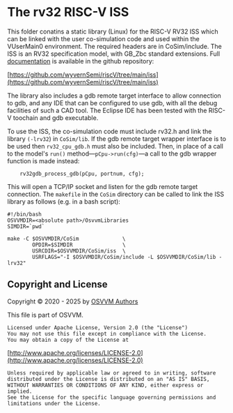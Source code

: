 # The rv32 RISC-V ISS

This folder conatins a static library (Linux) for the RISC-V RV32 ISS which can
be linked with the user co-simulation code and used within the VUserMain0
environment. The required headers are in CoSim/include. The ISS is an RV32
specification model, with GB_Zbc standard extensions. Full [documentation](https://github.com/wyvernSemi/riscV/tree/main/iss/doc/iss_manual.pdf)
is available in the github repository:

[https://github.com/wyvernSemi/riscV/tree/main/iss](https://github.com/wyvernSemi/riscV/tree/main/iss)

The library also includes a gdb remote target interface to allow connection to
gdb, and any IDE that can be configured to use gdb, with all the debug
facilities of such a CAD tool. The Eclipse IDE has been tested with the RISC-V
toochain and gdb executable.

To use the ISS, the co-simulation code must include rv32.h and link the library
`(-lrv32`) in `CoSim/lib`. If the gdb remote target wrapper interface is to be used
then `rv32_cpu_gdb.h` must also be included. Then, in place of a call to the
model's `run()` method&mdash;`pCpu->run(cfg)`&mdash;a call to the gdb wrapper function is
made instead:

```
    rv32gdb_process_gdb(pCpu, portnum, cfg);
```

This will open a TCP/IP socket and listen for the gdb remote target connection.
The `makefile` in the `CoSim` directory can be called to link the ISS library as follows (e.g. in
a bash script):

```
#!/bin/bash
OSVVMDIR=<absolute path>/OsvvmLibraries
SIMDIR=`pwd`
    
make -C $OSVVMDIR/CoSim              \
        OPDIR=$SIMDIR                \
        USRCDIR=$OSVVMDIR/CoSim/iss  \
        USRFLAGS="-I $OSVVMDIR/CoSim/include -L $OSVVMDIR/CoSim/lib -lrv32"
```

## Copyright and License

Copyright &copy; 2020 - 2025 by [OSVVM Authors](AUTHORS.md)   

This file is part of OSVVM.

    Licensed under Apache License, Version 2.0 (the "License")
    You may not use this file except in compliance with the License.
    You may obtain a copy of the License at

  [http://www.apache.org/licenses/LICENSE-2.0](http://www.apache.org/licenses/LICENSE-2.0)

    Unless required by applicable law or agreed to in writing, software
    distributed under the License is distributed on an "AS IS" BASIS,
    WITHOUT WARRANTIES OR CONDITIONS OF ANY KIND, either express or implied.
    See the License for the specific language governing permissions and
    limitations under the License.
            